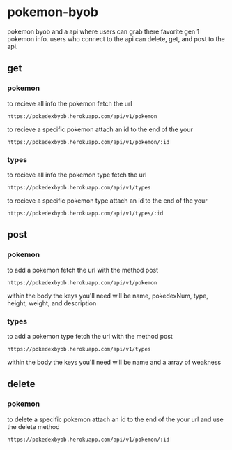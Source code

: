 # pokemon-byob

pokemon byob and a api where users can grab there favorite gen 1 pokemon info. users who connect to the api can delete, get, and post to the api. 

## get 
### pokemon

to recieve all info the pokemon fetch the url
```
https://pokedexbyob.herokuapp.com/api/v1/pokemon
```

to recieve a specific pokemon attach an id to the end of the your
```
https://pokedexbyob.herokuapp.com/api/v1/pokemon/:id
```

### types
to recieve all info the pokemon type fetch the url
```
https://pokedexbyob.herokuapp.com/api/v1/types
```

to recieve a specific pokemon type attach an id to the end of the your
```
https://pokedexbyob.herokuapp.com/api/v1/types/:id
```

## post 
### pokemon

to add a pokemon fetch the url with the method post
```
https://pokedexbyob.herokuapp.com/api/v1/pokemon
```
within the body the keys you'll need will be name, pokedexNum, type, height, weight, and description

### types

to add a pokemon type fetch the url with the method post 
```
https://pokedexbyob.herokuapp.com/api/v1/types
```
within the body the keys you'll need will be name and a array of weakness

## delete 
### pokemon

to delete a specific pokemon attach an id to the end of the your url and use the delete method
```
https://pokedexbyob.herokuapp.com/api/v1/pokemon/:id
```
